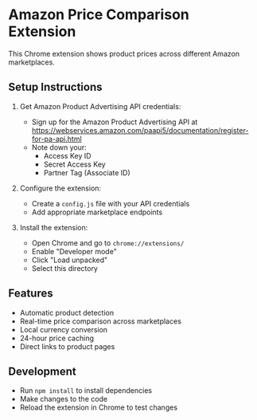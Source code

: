 # Amazon Price Comparison Extension

This Chrome extension shows product prices across different Amazon marketplaces.

## Setup Instructions

1. Get Amazon Product Advertising API credentials:
   - Sign up for the Amazon Product Advertising API at https://webservices.amazon.com/paapi5/documentation/register-for-pa-api.html
   - Note down your:
     - Access Key ID
     - Secret Access Key
     - Partner Tag (Associate ID)

2. Configure the extension:
   - Create a `config.js` file with your API credentials
   - Add appropriate marketplace endpoints

3. Install the extension:
   - Open Chrome and go to `chrome://extensions/`
   - Enable "Developer mode"
   - Click "Load unpacked"
   - Select this directory

## Features
- Automatic product detection
- Real-time price comparison across marketplaces
- Local currency conversion
- 24-hour price caching
- Direct links to product pages

## Development
- Run `npm install` to install dependencies
- Make changes to the code
- Reload the extension in Chrome to test changes
